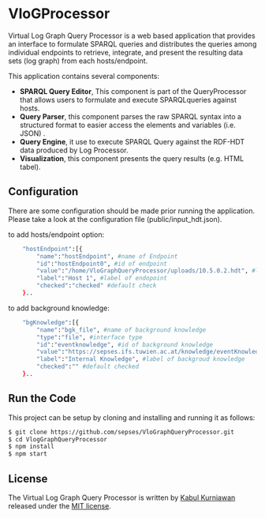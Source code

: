 # VloGProcessor
Virtual Log Graph Query Processor is a web based application that provides an interface to formulate SPARQL queries and distributes the queries among individual endpoints to retrieve, integrate, and present the resulting data sets (log graph) from each hosts/endpoint.

This application contains several components:
- **SPARQL Query Editor**, This component is part of the QueryProcessor  that  allows  users  to  formulate  and  execute  SPARQLqueries against hosts.
- **Query Parser**, this component parses the raw SPARQL syntax into a structured format to easier access the elements and variables (i.e. JSON) .
- **Query Engine**, it use to execute SPARQL Query against the RDF-HDT data produced by Log Processor.
- **Visualization**, this component presents the query results (e.g. HTML tabel).

## Configuration

There are some configuration should be made prior running the application. Please take a look at the configuration file (public/input_hdt.json).

to add hosts/endpoint option:
```bash
    "hostEndpoint":[{
        "name":"hostEndpoint", #name of Endpoint
        "id":"hostEndpoint0", #id of endpoint
        "value":"/home/VloGraphQueryProcessor/uploads/10.5.0.2.hdt", #location of produced hdt file
        "label":"Host 1", #label of endopoint
        "checked":"checked" #default check
    }..
```
to add background knowledge:
```bash
    "bgKnowledge":[{
        "name":"bgk_file", #name of background knowledge
        "type":"file", #interface type
        "id":"eventknowledge", #id of background knowledge
        "value":"https://sepses.ifs.tuwien.ac.at/knowledge/eventKnowledge.ttl", #
        "label":"Internal Knowledge", #label of backgroud knowledge
        "checked":"" #default checked
    }..
```

## Run the Code

This project can be setup by cloning and installing and running it as follows:

```bash
$ git clone https://github.com/sepses/VloGraphQueryProcessor.git
$ cd VlogGraphQueryProcessor
$ npm install
$ npm start
```

## License

The Virtual Log Graph Query Processor is written by [Kabul Kurniawan](https://kabulkurniawan.github.io/) released under the [MIT license](http://opensource.org/licenses/MIT).

